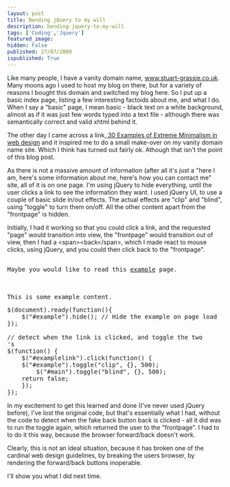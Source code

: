 ```yaml
---
layout: post
title: Bending jQuery to my will
description: bending-jquery-to-my-will
tags: ['Coding','Jquery']
featured_image: 
hidden: False
published: 27/07/2009
ispublished: True
---
```

Like many people, I have a vanity domain name, www.stuart-grassie.co.uk. Many moons ago I used to host my blog on there, but for a variety of reasons I bought this domain and switched my blog here. So I put up a basic index page, listing a few interesting factoids about me, and what I do. When I say a "basic" page, I mean basic - black text on a white background, almost as if it was just few words typed into a text file - although there was semantically correct and valid xhtml behind it.

The other day I came across a link,<a title="30 Examples of Extreme Minimalism in web design" href="http://singlefunction.com/30-examples-of-extreme-minimalism-in-web-design/" target="_blank"> 30 Examples of Extreme Minimalism in web design</a> and it inspired me to do a small make-over on my vanity domain name site. Which I think has turned out fairly ok. Athough that isn't the point of this blog post.

As there is not a massive amount of information (after all it's just a "here I am, here's some information about me, here's how you can contact me" site, all of it is on one page. I'm using jQuery to hide everything, until the user clicks a link to see the information they want. I used jQuery UI, to use a couple of basic slide in/out effects. The actual effects are "clip" and "blind", using "toggle" to turn them on/off. All the other content apart from the "frontpage" is hidden.

Initially, I had it working so that you could click a link, and the requested "page" would transition into view, the "frontpage" would transition out of view, then I had a &lt;span&gt;&lt;back&lt;/span&gt;, which I made react to mouse clicks, using jQuery, and you could then click back to the "frontpage".
<pre lang="html">
<div id="main">
Maybe you would like to read this <a id="examplelink" href="#example">example</a> page.</div>
<div id="example">

This is some example content.</div></pre>
<pre lang="javascript">$(document).ready(function(){
    $("#example").hide(); // Hide the example on page load
});

// detect when the link is clicked, and toggle the two<div>'s
$(function() {
    $("#examplelink").click(function() {
	$("#example").toggle("clip", {}, 500);
        $("#main").toggle("blind", {}, 500);
	return false;
    });
});</pre>
In my excitement to get this learned and done (I've never used jQuery before), I've lost the original code, but that's essentially what I had, without the code to detect when the fake back button <span>back</span> is clicked - all it did was to run the toggle again, which returned the user to the "frontpage". I had to to do it this way, because the browser forward/back doesn't work.

Clearly, this is not an ideal situation, because it has broken one of the cardinal web design guidelines, by breaking the users browser, by rendering the forward/back buttons inoperable.

I'll show you what I did next time.
